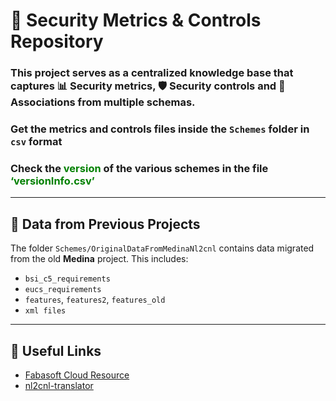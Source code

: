# 🔐 Security Metrics & Controls Repository

### This project serves as a centralized knowledge base that captures 📊 Security metrics, 🛡️ Security controls and 🔗 Associations from multiple schemas.

### Get the <b>metrics</b> and <b>controls</b> files inside the `Schemes` folder in `csv` format 

### Check the <span style="color: green;">version</span> of the various schemes in the file <span style="color: green;">‘versionInfo.csv’</span>

---

## 📁 Data from Previous Projects

The folder `Schemes/OriginalDataFromMedinaNl2cnl` contains data migrated from the old **Medina** project. This includes:

- `bsi_c5_requirements`
- `eucs_requirements`
- `features`, `features2`, `features_old`
- `xml files`

---

## 🧭 Useful Links

- [Fabasoft Cloud Resource](https://at.cloud.fabasoft.com/folio/fscasp/content/bin/fscvext.dll?bx=COO.6505.100.14.4039824&venv_view=COO.1.1001.1.324006)
- [nl2cnl-translator](https://git.code.tecnalia.com/medina/public/nl2cnl-translator/-/tree/main/data?ref_type=heads)